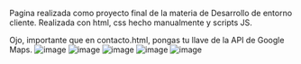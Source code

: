 Pagina realizada como proyecto final de la materia de Desarrollo de entorno cliente. Realizada con html, css hecho manualmente y scripts JS. 

Ojo, importante que en contacto.html, pongas tu llave de la API de Google Maps.
![image](https://github.com/SkynoDore/Puzzlesbar/assets/40807192/a94dd0b2-85a6-4a22-99f4-e15f60a23c72)
![image](https://github.com/SkynoDore/Puzzlesbar/assets/40807192/8afd996f-17e5-4937-aa18-033c9e6cef7f)
![image](https://github.com/SkynoDore/Puzzlesbar/assets/40807192/2b556f0f-4d5f-48a9-acd0-60e1eef8f5af)
![image](https://github.com/SkynoDore/Puzzlesbar/assets/40807192/c68b0d07-eef1-4c0c-944a-2bd4426cfb44)
![image](https://github.com/SkynoDore/Puzzlesbar/assets/40807192/69b089a6-4d82-4f77-936d-7f60b34bcbc7)
